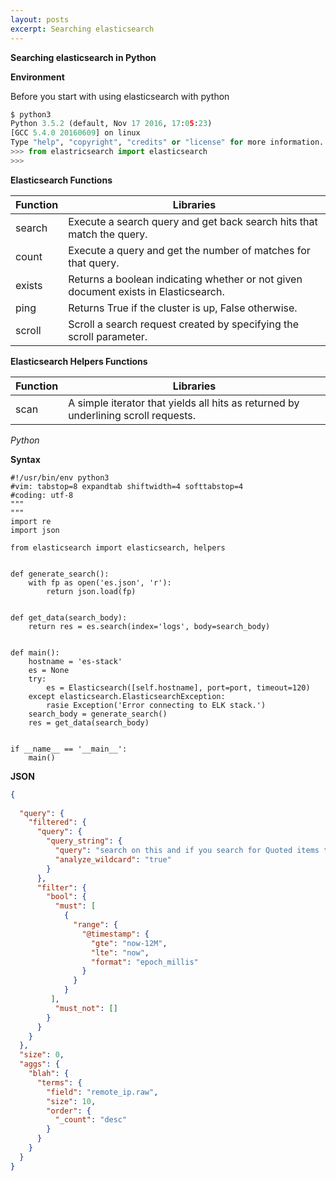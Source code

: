 ```yaml
---
layout: posts
excerpt: Searching elasticsearch
---
```


**Searching elasticsearch in Python**

**Environment**

Before you start with using elasticsearch with python

```python
$ python3
Python 3.5.2 (default, Nov 17 2016, 17:05:23)
[GCC 5.4.0 20160609] on linux
Type "help", "copyright", "credits" or "license" for more information.
>>> from elastricsearch import elasticsearch
>>>
```

**Elasticsearch Functions**

| Function | Libraries |
|---|---|
| search | Execute a search query and get back search hits that match the query. |
| count | Execute a query and get the number of matches for that query. |
| exists | Returns a boolean indicating whether or not given document exists in Elasticsearch.  |
| ping | Returns True if the cluster is up, False otherwise. |
| scroll | Scroll a search request created by specifying the scroll parameter. |

**Elasticsearch Helpers Functions**

| Function | Libraries |
|---|---|
| scan | A simple iterator that yields all hits as returned by underlining scroll requests. |

*Python* 

**Syntax**

```python3
#!/usr/bin/env python3
#vim: tabstop=8 expandtab shiftwidth=4 softtabstop=4
#coding: utf-8
"""
"""
import re
import json

from elasticsearch import elasticsearch, helpers


def generate_search():
    with fp as open('es.json', 'r'):
        return json.load(fp)


def get_data(search_body):
    return res = es.search(index='logs', body=search_body)


def main():
    hostname = 'es-stack'
    es = None
    try:
        es = Elasticsearch([self.hostname], port=port, timeout=120)
    except elasticsearch.ElasticsearchException:
        rasie Exception('Error connecting to ELK stack.')
    search_body = generate_search()
    res = get_data(search_body)


if __name__ == '__main__':
    main()

```

**JSON**

```json
{
   
  "query": {
    "filtered": {
      "query": {
        "query_string": {
          "query": "search on this and if you search for Quoted items then escape them. \"End\". ",
          "analyze_wildcard": "true"
        }
      },
      "filter": {
        "bool": {
          "must": [
            {
              "range": {
                "@timestamp": {
                  "gte": "now-12M",
                  "lte": "now",
                  "format": "epoch_millis"
                }
              }
            }
         ],
          "must_not": []
        }
      }
    }
  },
  "size": 0,
  "aggs": {
    "blah": {
      "terms": {
        "field": "remote_ip.raw",
        "size": 10,
        "order": {
          "_count": "desc"
        }
      }
    }
  }
}
```
